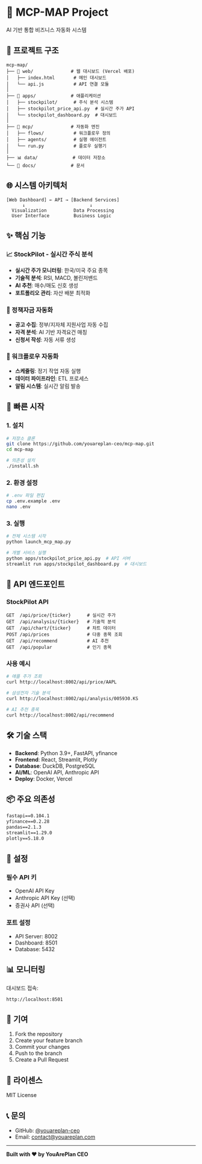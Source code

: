 # 🚀 MCP-MAP Project

AI 기반 통합 비즈니스 자동화 시스템

## 📁 프로젝트 구조

```
mcp-map/
├── 📱 web/              # 웹 대시보드 (Vercel 배포)
│   ├── index.html       # 메인 대시보드
│   └── api.js           # API 연결 모듈
│
├── 🚀 apps/             # 애플리케이션
│   ├── stockpilot/      # 주식 분석 시스템
│   ├── stockpilot_price_api.py  # 실시간 주가 API
│   └── stockpilot_dashboard.py  # 대시보드
│
├── 🤖 mcp/              # 자동화 엔진
│   ├── flows/           # 워크플로우 정의
│   ├── agents/          # 실행 에이전트
│   └── run.py           # 플로우 실행기
│
├── 📊 data/             # 데이터 저장소
└── 📑 docs/             # 문서
```

## 🌐 시스템 아키텍처

```
[Web Dashboard] ← API → [Backend Services]
      ↓                        ↓
  Visualization          Data Processing
  User Interface         Business Logic
```

## ✨ 핵심 기능

### 📈 StockPilot - 실시간 주식 분석
- **실시간 주가 모니터링**: 한국/미국 주요 종목
- **기술적 분석**: RSI, MACD, 볼린저밴드
- **AI 추천**: 매수/매도 신호 생성
- **포트폴리오 관리**: 자산 배분 최적화

### 💼 정책자금 자동화
- **공고 수집**: 정부/지자체 지원사업 자동 수집
- **자격 분석**: AI 기반 자격요건 매칭
- **신청서 작성**: 자동 서류 생성

### 🔄 워크플로우 자동화
- **스케줄링**: 정기 작업 자동 실행
- **데이터 파이프라인**: ETL 프로세스
- **알림 시스템**: 실시간 알림 발송

## 🚀 빠른 시작

### 1. 설치
```bash
# 저장소 클론
git clone https://github.com/youareplan-ceo/mcp-map.git
cd mcp-map

# 의존성 설치
./install.sh
```

### 2. 환경 설정
```bash
# .env 파일 편집
cp .env.example .env
nano .env
```

### 3. 실행
```bash
# 전체 시스템 시작
python launch_mcp_map.py

# 개별 서비스 실행
python apps/stockpilot_price_api.py  # API 서버
streamlit run apps/stockpilot_dashboard.py  # 대시보드
```

## 📡 API 엔드포인트

### StockPilot API
```
GET  /api/price/{ticker}      # 실시간 주가
GET  /api/analysis/{ticker}   # 기술적 분석
GET  /api/chart/{ticker}      # 차트 데이터
POST /api/prices              # 다중 종목 조회
GET  /api/recommend           # AI 추천
GET  /api/popular             # 인기 종목
```

### 사용 예시
```bash
# 애플 주가 조회
curl http://localhost:8002/api/price/AAPL

# 삼성전자 기술 분석
curl http://localhost:8002/api/analysis/005930.KS

# AI 추천 종목
curl http://localhost:8002/api/recommend
```

## 🛠 기술 스택

- **Backend**: Python 3.9+, FastAPI, yfinance
- **Frontend**: React, Streamlit, Plotly
- **Database**: DuckDB, PostgreSQL
- **AI/ML**: OpenAI API, Anthropic API
- **Deploy**: Docker, Vercel

## 📦 주요 의존성

```txt
fastapi==0.104.1
yfinance==0.2.28
pandas==2.1.3
streamlit==1.29.0
plotly==5.18.0
```

## 🔧 설정

### 필수 API 키
- OpenAI API Key
- Anthropic API Key (선택)
- 증권사 API (선택)

### 포트 설정
- API Server: 8002
- Dashboard: 8501
- Database: 5432

## 📊 모니터링

대시보드 접속:
```
http://localhost:8501
```

## 🤝 기여

1. Fork the repository
2. Create your feature branch
3. Commit your changes
4. Push to the branch
5. Create a Pull Request

## 📄 라이센스

MIT License

## 📞 문의

- GitHub: [@youareplan-ceo](https://github.com/youareplan-ceo)
- Email: contact@youareplan.com

---

**Built with ❤️ by YouArePlan CEO**